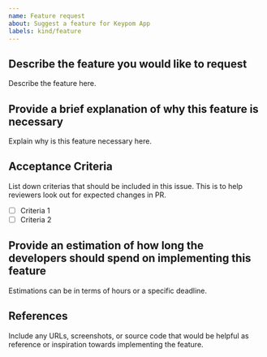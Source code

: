 ```yaml
---
name: Feature request
about: Suggest a feature for Keypom App
labels: kind/feature
---
```


## Describe the feature you would like to request
Describe the feature here. 

## Provide a brief explanation of why this feature is necessary
Explain why is this feature necessary here.

## Acceptance Criteria
List down criterias that should be included in this issue. This is to help reviewers look out for expected changes in PR.
- [ ] Criteria 1
- [ ] Criteria 2

## Provide an estimation of how long the developers should spend on implementing this feature
Estimations can be in terms of hours or a specific deadline. 

## References
Include any URLs, screenshots, or source code that would be helpful as reference or inspiration towards implementing the feature.